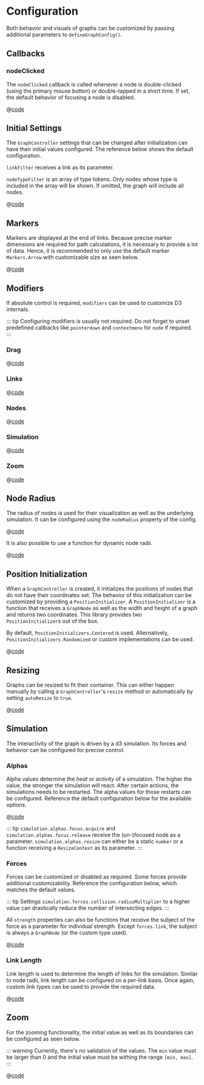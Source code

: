 # Configuration

Both behavior and visuals of graphs can be customized by passing additional parameters to `defineGraphConfig()`.

## Callbacks

### nodeClicked

The `nodeClicked` callback is called whenever a node is double-clicked (using the primary mouse button) or double-tapped in a short time.
If set, the default behavior of focusing a node is disabled.

@[code](samples/callbacks.ts)

## Initial Settings

The `GraphController` settings that can be changed after initialization can have their initial values configured.
The reference below shows the default configuration.

`linkFilter` receives a link as its parameter.

`nodeTypeFilter` is an array of type tokens.
Only nodes whose type is included in the array will be shown.
If omitted, the graph will include all nodes.

@[code](samples/initial.ts)

## Markers

Markers are displayed at the end of links.
Because precise marker dimensions are required for path calculations, it is necessary to provide a lot of data.
Hence, it is recommended to only use the default marker `Markers.Arrow` with customizable size as seen below.

@[code](samples/marker.ts)

## Modifiers

If absolute control is required, `modifiers` can be used to customize D3 internals.

::: tip
Configuring modifiers is usually not required.
Do not forget to unset predefined callbacks like `pointerdown` and `contextmenu` for `node` if required.
:::

### Drag

@[code](samples/modifiers/drag.ts)

### Links

@[code](samples/modifiers/links.ts)

### Nodes

@[code](samples/modifiers/nodes.ts)

### Simulation

@[code](samples/modifiers/simulation.ts)

### Zoom

@[code](samples/modifiers/zoom.ts)

## Node Radius

The radius of nodes is used for their visualization as well as the underlying simulation.
It can be configured using the `nodeRadius` property of the config.

@[code](samples/static-node-radius.ts)

It is also possible to use a function for dynamic node radii.

@[code](samples/dynamic-node-radius.ts)

## Position Initialization

When a `GraphController` is created, it initializes the positions of nodes that do not have their coordinates set.
The behavior of this initialization can be customized by providing a `PositionInitializer`.
A `PositionInitializer` is a function that receives a `GraphNode` as well as the width and height of a graph and returns two coordinates.
This library provides two `PositionInitializer`s out of the box.

By default, `PositionInitializers.Centered` is used.
Alternatively, `PositionInitializers.Randomized` or custom implementations can be used.

@[code](samples/position-initializers.ts)

## Resizing

Graphs can be resized to fit their container.
This can either happen manually by calling a `GraphController`'s `resize` method or automatically by setting `autoResize` to `true`.

@[code](samples/resizing.ts)

## Simulation

The interactivity of the graph is driven by a d3 simulation.
Its forces and behavior can be configured for precise control.

### Alphas

Alpha values determine the _heat_ or _activity_ of a simulation.
The higher the value, the stronger the simulation will react.
After certain actions, the simulations needs to be restarted.
The alpha values for those restarts can be configured.
Reference the default configuration below for the available options.

@[code](samples/alphas.ts)

::: tip
`simulation.alphas.focus.acquire` and `simulation.alphas.focus.release` receive the (un-)focused node as a parameter.
`simulation.alphas.resize` can either be a static `number` or a function receiving a `ResizeContext` as its parameter.
:::

### Forces

Forces can be customized or disabled as required.
Some forces provide additional customizability.
Reference the configuration below, which matches the default values.

::: tip
Settings `simulation.forces.collision.radiusMultiplier` to a higher value can drastically reduce the number of intersecting edges.
:::

All `strength` properties can also be functions that receive the subject of the force as a parameter for individual strength.
Except `forces.link`, the subject is always a `GraphNode` (or the custom type used).

@[code](samples/forces.ts)

### Link Length

Link length is used to determine the length of links for the simulation.
Similar to node radii, link length can be configured on a per-link basis.
Once again, custom link types can be used to provide the required data.

@[code](samples/link-length.ts)

## Zoom

For the zooming functionality, the initial value as well as its boundaries can be configured as seen below.

::: warning
Currently, there's no validation of the values.
The `min` value must be larger than 0 and the initial value must be withing the range `[min, max]`.
:::

@[code](samples/zoom.ts)
